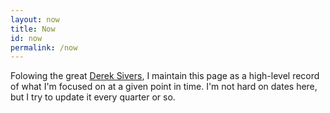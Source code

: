 ```yaml
---
layout: now
title: Now
id: now
permalink: /now
---
```

Folowing the great [Derek Sivers](https://sive.rs/nowff), I maintain this page as a high-level record of what I'm focused on at a given point in time. I'm not hard on dates here, but I try to update it every quarter or so.